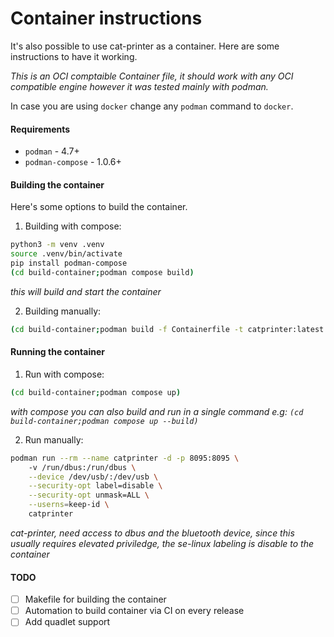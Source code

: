 # Container instructions

It's also possible to use cat-printer as a container. Here are some instructions
to have it working.  

_This is an OCI comptaible Container file, it should work with any OCI
compatible engine however it was tested mainly with podman._

In case you are using `docker` change any `podman` command to `docker`.  

#### Requirements

* `podman` - 4.7+
* `podman-compose` - 1.0.6+

#### Building the container

Here's some options to build the container.  

1. Building with compose: 
```bash
python3 -m venv .venv
source .venv/bin/activate
pip install podman-compose
(cd build-container;podman compose build)
```
_this will build and start the container_  

2. Building manually:
```bash
(cd build-container;podman build -f Containerfile -t catprinter:latest ../)
```

#### Running the container

1. Run with compose:  
```bash
(cd build-container;podman compose up)
```
_with compose you can also build and run in a single command e.g: `(cd
build-container;podman compose up --build)`_  

2. Run manually:
```bash
podman run --rm --name catprinter -d -p 8095:8095 \ 
    -v /run/dbus:/run/dbus \
    --device /dev/usb/:/dev/usb \
    --security-opt label=disable \
    --security-opt unmask=ALL \
    --userns=keep-id \
    catprinter
```
_cat-printer, need access to dbus and the bluetooth device, since this usually
requires elevated priviledge, the se-linux labeling is disable to the container_  


#### TODO

- [ ] Makefile for building the container
- [ ] Automation to build container via CI on every release
- [ ] Add quadlet support
